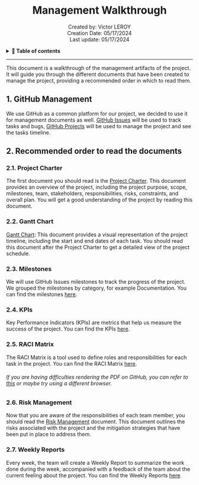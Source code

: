 <h1 align="center"> Management Walkthrough </h1>

<p align="center">
Created by: Victor LEROY <br> Creation Date: 05/17/2024 <br> Last update: 05/17/2024
</p>

<details>  
<summary>  
<b> 📖 Table of contents </b>
</summary> 

- [1. GitHub Management](#1-github-management)
- [Recommended order to read the documents](#2-recommended-order-to-read-the-documents)
  - [2.1. Project Charter](#21-project-charter)
  - [2.2. Gantt Chart](#22-gantt-chart)
  - [2.3. Milestones](#23-milestones)

</details>

---

This document is a walkthrough of the management artifacts of the project. It will guide you through the different documents that have been created to manage the project, providing a recommended order in which to read them.

## 1. GitHub Management

We use GitHub as a common platform for our project, we decided to use it for management documents as well. [GitHub Issues](https://github.com/algosup/2023-2024-project-5-flutter-team-4/issues) will be used to track tasks and bugs, [GitHub Projects](https://github.com/orgs/algosup/projects/34/views/1) will be used to manage the project and see the tasks timeline.

## 2. Recommended order to read the documents

### 2.1. Project Charter

The first document you should read is the [Project Charter](management_artifacts/project_charter.md). This document provides an overview of the project, including the project purpose, scope, milestones, team, stakeholders, responsibilities, risks, constraints, and overall plan. You will get a good understanding of the project by reading this document.

### 2.2. Gantt Chart

[Gantt Chart](https://github.com/orgs/algosup/projects/34/views/4): This document provides a visual representation of the project timeline, including the start and end dates of each task. You should read this document after the Project Charter to get a detailed view of the project schedule.

### 2.3. Milestones

We will use GitHub Issues milestones to track the progress of the project. We grouped the milestones by category, for example Documentation. You can find the milestones [here](https://github.com/algosup/2023-2024-project-5-flutter-team-4/milestones).

### 2.4. KPIs

Key Performance Indicators (KPIs) are metrics that help us measure the success of the project. You can find the KPIs [here](https://docs.google.com/spreadsheets/d/1nz-Y2kKFS27_df2ZR5rkcQQ4xzIw789UHDA-D6zhS4g/edit?usp=sharing).

### 2.5. RACI Matrix

The RACI Matrix is a tool used to define roles and responsibilities for each task in the project. You can find the RACI Matrix [here](management_artifacts/RACI_Matrix.pdf). 

###### If you are having difficulties rendering the PDF on GitHub, you can refer to [this](https://github.com/orgs/community/discussions/64419#discussioncomment-8812718) or maybe try using a different browser.

### 2.6. Risk Management

Now that you are aware of the responsibilities of each team member, you should read the [Risk Management](https://docs.google.com/spreadsheets/d/13ppuQtH63KG5h03xVnGx2j9pGNSQNAlM/edit?usp=sharing&ouid=117083838720275060736&rtpof=true&sd=true) document. This document outlines the risks associated with the project and the mitigation strategies that have been put in place to address them.

### 2.7. Weekly Reports

Every week, the team will create a Weekly Report to summarize the work done during the week, accompanied with a feedback of the team about the current feeling about the project. You can find the Weekly Reports [here](management_artifacts/weekly_reports).
